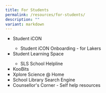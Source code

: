 ```yaml
---
title: For Students
permalink: /resources/for-students/
description: ""
variant: markdown
---
```

<ul style="list-style-type: square;">
<li><a style="text-decoration: none" href="http://bit.ly/studenticon" target="_blank">Student iCON</a></li>
<ul><li><a style="text-decoration: none" href="https://www.youtube.com/watch?v=fP4NH8_Wk8w" target="_blank">Student iCON Onboarding - for Lakers</a></li></ul>
<li><a style="text-decoration: none" href="https://vle.learning.moe.edu.sg/login" target="_blank">Student Learning Space</a></li>
<ul><li><a style="text-decoration: none" href="https://go.gov.sg/lakesidesls" target="_blank">SLS School Helpline</a></li></ul>
<li><a style="text-decoration: none" href="https://member.koobits.com/?utm_source=web_nav&amp;utm_medium=btn&amp;utm_campaign=k21web&amp;utm_content=login" target="_blank">KooBits</a></li>
<li><a style="text-decoration: none" href="https://sites.google.com/moe.edu.sg/xploresciencehome/home" target="_blank">Xplore Science @ Home</a></li>
<li><a style="text-decoration: none" href="https://schoolibrary.moe.edu.sg/lakesidepri/cgi-bin/spydus.exe/MSGTRN/WPAC/HOME" target="_blank">School Library Search Engine</a></li>
<li><a style="text-decoration: none" href="https://sites.google.com/moe.edu.sg/lspscounselorcorner/home" target="_blank">Counsellor's Corner - Self help resources</a></li></ul>